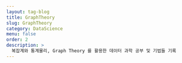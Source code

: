 ```yaml
---
layout: tag-blog
title: GraphTheory
slug: GraphTheory
category: DataScience
menu: false
order: 2
description: >
  복잡계와 통계물리, Graph Theory 를 활용한 데이터 과학 공부 및 기법들 기록
---
```

